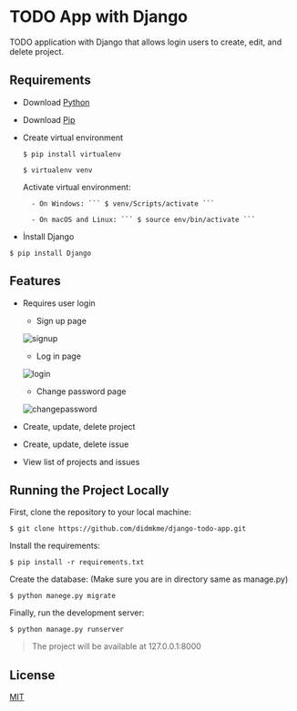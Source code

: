 # TODO App with Django

TODO application with Django that allows login users to create, edit, and delete project.

## Requirements
- Download [Python](https://www.python.org/downloads/)  

- Download [Pip](https://pypi.org/project/pip/)  

- Create virtual environment    

	```$ pip install virtualenv```  

	```$ virtualenv venv``` 
	
	Activate virtual environment:  
    
		- On Windows: ``` $ venv/Scripts/activate ```   
		
		- On macOS and Linux: ``` $ source env/bin/activate ```  
		
- İnstall Django  

``` $ pip install Django ```  

## Features  

- Requires user login  

  - Sign up page
  
  ![signup](https://user-images.githubusercontent.com/25441621/61580503-ab6c9f00-ab1b-11e9-8267-a36491faf36d.PNG)
  
  - Log in page
  
  ![login](https://user-images.githubusercontent.com/25441621/61580519-d7882000-ab1b-11e9-931c-924aff84dbd5.PNG)
  
  - Change password page
  
  ![changepassword](https://user-images.githubusercontent.com/25441621/61580542-08685500-ab1c-11e9-9306-c2a5e1586708.PNG)
  
- Create, update, delete project

- Create, update, delete issue

- View list of projects and issues  

## Running the Project Locally
First, clone the repository to your local machine:  

``` $ git clone https://github.com/didmkme/django-todo-app.git ``` 

Install the requirements:  

``` $ pip install -r requirements.txt ```  

Create the database: (Make sure you are in directory same as manage.py)  

``` $ python manege.py migrate ```  

Finally, run the development server:  

``` $ python manage.py runserver ```  

> The project will be available at 127.0.0.1:8000


## License

[MIT](https://choosealicense.com/licenses/mit/)
